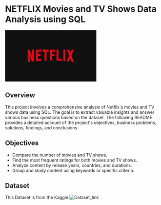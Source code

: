 # NETFLIX Movies and TV Shows Data Analysis using SQL

![Netflix_logo](https://github.com/amrita312pandit/netflix_sql_project-/blob/main/LOGO.png)

## Overview
This project involves a comprehensive analysis of Netflix's movies and TV shows data using SQL. The goal is to extract valuable insights and answer various business questions based on the dataset. The following README provides a detailed account of the project's objectives, business problems, solutions, findings, and conclusions.


## Objectives
   * Compare the number of movies and TV shows.
   * Find the most frequent ratings for both movies and TV shows.
   * Analyze content by release years, countries, and durations.
   * Group and study content using keywords or specific criteria.

## Dataset 
  This Dataset is from the Kaggle
  ![Dataset_link]()
